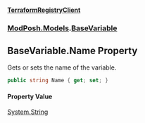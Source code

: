 #### [TerraformRegistryClient](index.md 'index')
### [ModPosh.Models](ModPosh.Models.md 'ModPosh.Models').[BaseVariable](ModPosh.Models.BaseVariable.md 'ModPosh.Models.BaseVariable')

## BaseVariable.Name Property

Gets or sets the name of the variable.

```csharp
public string Name { get; set; }
```

#### Property Value
[System.String](https://docs.microsoft.com/en-us/dotnet/api/System.String 'System.String')